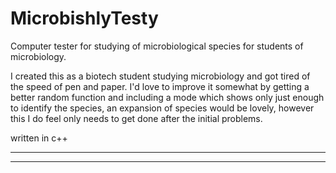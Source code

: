 # MicrobishlyTesty
Computer tester for studying of microbiological species for students of microbiology.

I created this as a biotech student studying microbiology and got tired of the speed of pen and paper. I'd love to improve it somewhat by getting a better random function and including a mode which shows only just enough to identify the species, an expansion of species would be lovely, however this I do feel only needs to get done after the initial problems.

written in c++
__________________________________________________________________________________________________________________________________

__________________________________________________________________________________________________________________________________
